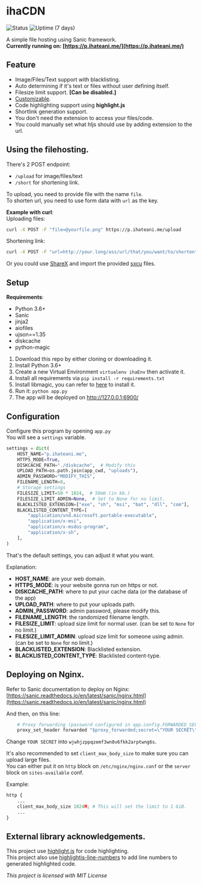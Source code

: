 # ihaCDN

![Status](https://img.shields.io/uptimerobot/status/m784617086-4e68d7e9dd7670f5c03bc09b?label=Status&style=for-the-badge) ![Uptime (7 days)](https://img.shields.io/uptimerobot/ratio/7/m784617086-4e68d7e9dd7670f5c03bc09b?style=for-the-badge)

A simple file hosting using Sanic framework.<br>
**Currently running on: [https://p.ihateani.me/](https://p.ihateani.me/)**

## Feature

- Image/Files/Text support with blacklisting.
- Auto determining if it's text or files without user defining itself.
- Filesize limit support. **[Can be disabled.]**
- [Customizable](#configuration).
- Code highlighting support using **highlight.js**
- Shortlink generation support.
- You don't need the extension to access your files/code.
- You could manually set what hljs should use by adding extension to the url.

## Using the filehosting.
There's 2 POST endpoint:
- `/upload` for image/files/text
- `/short` for shortening link.

To upload, you need to provide file with the name `file`.<br>
To shorten url, you need to use form data with `url` as the key.

**Example with curl**:<br>
Uploading files:<br>
```bash
curl -X POST -F "file=@yourfile.png" https://p.ihateani.me/upload
```

Shortening link:<br>
```bash
curl -X POST -F "url=http://your.long/ass/url/that/you/want/to/shorten" https://p.ihateani.me/short
```

Or you could use [ShareX](https://getsharex.com/) and import the provided [sxcu](https://github.com/noaione/ihacdn-server/tree/master/sharex) files.

## Setup
**Requirements**:
- Python 3.6+
- Sanic
- jinja2
- aiofiles
- ujson==1.35
- diskcache
- python-magic


1. Download this repo by either cloning or downloading it.
2. Install Python 3.6+
3. Create a new Virtual Environment `virtualenv ihaEnv` then activate it.
4. Install all requirements via `pip install -r requirements.txt`
5. Install libmagic, you can refer to [here](https://github.com/ahupp/python-magic#installation) to install it.
6. Run it: `python app.py`
7. The app will be deployed on http://127.0.0.1:6900/

## Configuration
Configure this program by opening `app.py`<br>
You will see a `settings` variable.

```py
settings = dict(
    HOST_NAME="p.ihateani.me",
    HTTPS_MODE=True,
    DISKCACHE_PATH="./diskcache",  # Modify this
    UPLOAD_PATH=os.path.join(app_cwd, "uploads"),
    ADMIN_PASSWORD="MODIFY_THIS",
    FILENAME_LENGTH=8,
    # Storage settings
    FILESIZE_LIMIT=50 * 1024,  # 50mb (in kb.)
    FILESIZE_LIMIT_ADMIN=None,  # Set to None for no limit.
    BLACKLISTED_EXTENSION=["exe", "sh", "msi", "bat", "dll", "com"],
    BLACKLISTED_CONTENT_TYPE=[
        "application/vnd.microsoft.portable-executable",
        "application/x-msi",
        "application/x-msdos-program",
        "application/x-sh",
    ],
)
```

That's the default settings, you can adjust it what you want.

Explanation:
- **HOST_NAME**: are your web domain.
- **HTTPS_MODE**: is your website gonna run on https or not.
- **DISKCACHE_PATH**: where to put your cache data (or the database of the app)
- **UPLOAD_PATH**: where to put your uploads path.
- **ADMIN_PASSWORD**: admin password, please modify this.
- **FILENAME_LENGTH**: the randomized filename length.
- **FILESIZE_LIMIT**: upload size limit for normal user. (can be set to `None` for no limit.)
- **FILESIZE_LIMIT_ADMIN**: upload size limit for someone using admin. (can be set to `None` for no limit.)
- **BLACKLISTED_EXTENSION**: Blacklisted extension.
- **BLACKLISTED_CONTENT_TYPE**: Blacklisted content-type.

## Deploying on Nginx.

Refer to Sanic documentation to deploy on Nginx: [https://sanic.readthedocs.io/en/latest/sanic/nginx.html](https://sanic.readthedocs.io/en/latest/sanic/nginx.html)

And then, on this line:
```py
    # Proxy forwarding (password configured in app.config.FORWARDED_SECRET)
    proxy_set_header forwarded "$proxy_forwarded;secret=\"YOUR SECRET\"";
```

Change `YOUR SECRET` into `wjwhjzppqzemf3wn8v6fkk2arptwng6s`.

It's also recommended to set `client_max_body_size` to make sure you can upload large files.<br>
You can either put it on `http` block on `/etc/nginx/nginx.conf` or the `server` block on `sites-available` conf.

Example:
```py
http {
    ...
    client_max_body_size 1024M; # This will set the limit to 1 GiB.
    ...
}
```

## External library acknowledgements.
This project use [highlight.js](https://github.com/highlightjs/highlight.js/) for code highlighting.<br>
This project also use [highlightjs-line-numbers](https://github.com/wcoder/highlightjs-line-numbers.js/) to add line numbers to generated highlighted code.

*This project is licensed with MIT License*